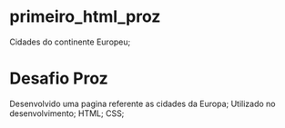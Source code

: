 # primeiro_html_proz
Cidades do continente Europeu;

# Desafio Proz
Desenvolvido uma pagina referente as cidades da Europa;
Utilizado no desenvolvimento;
HTML;
CSS;
